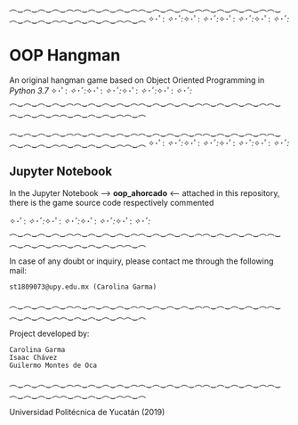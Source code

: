 ︵‿︵‿︵‿︵‿︵︵‿︵‿︵‿︵‿︵︵‿︵‿︵‿︵‿︵︵‿︵‿︵‿︵‿︵︵‿︵‿︵‿︵‿︵︵‿︵‿︵‿︵‿︵︵‿︵
✧･ﾟ: *✧･ﾟ:*✧･ﾟ: *✧･ﾟ:*✧･ﾟ: *✧･ﾟ:*✧･ﾟ: *✧･ﾟ:*    
# OOP Hangman
 An original hangman game based on Object Oriented Programming in _Python 3.7_
✧･ﾟ: *✧･ﾟ:*✧･ﾟ: *✧･ﾟ:*✧･ﾟ: *✧･ﾟ:*✧･ﾟ: *✧･ﾟ:*    
︵‿︵‿︵‿︵‿︵︵‿︵‿︵‿︵‿︵︵‿︵‿︵‿︵‿︵︵‿︵‿︵‿︵‿︵︵‿︵‿︵‿︵‿︵︵‿︵‿︵‿︵‿︵︵‿︵

︵‿︵‿︵‿︵‿︵︵‿︵‿︵‿︵‿︵︵‿︵‿︵‿︵‿︵︵‿︵‿︵‿︵‿︵︵‿︵‿︵‿︵‿︵︵‿︵‿︵‿︵‿︵︵‿︵
✧･ﾟ: *✧･ﾟ:*✧･ﾟ: *✧･ﾟ:*✧･ﾟ: *✧･ﾟ:*✧･ﾟ: *✧･ﾟ:*    

## Jupyter Notebook
In the Jupyter Notebook --> **oop_ahorcado** <-- attached in this repository, there is the game source code respectively commented

✧･ﾟ: *✧･ﾟ:*✧･ﾟ: *✧･ﾟ:*✧･ﾟ: *✧･ﾟ:*✧･ﾟ: *✧･ﾟ:*    
︵‿︵‿︵‿︵‿︵︵‿︵‿︵‿︵‿︵︵‿︵‿︵‿︵‿︵︵‿︵‿︵‿︵‿︵︵‿︵‿︵‿︵‿︵︵‿︵‿︵‿︵‿︵︵‿︵

In case of any doubt or inquiry, please contact me through the following mail:
 
    st1809073@upy.edu.mx (Carolina Garma)
    
︵‿︵‿︵‿︵‿︵︵‿︵‿︵‿︵‿︵︵‿︵‿︵‿︵‿︵︵‿︵‿︵‿︵‿︵︵‿︵‿︵‿︵‿︵︵‿︵‿︵‿︵‿︵︵‿︵

Project developed by:
  
    Carolina Garma
    Isaac Chávez
    Guilermo Montes de Oca
    
︵‿︵‿︵‿︵‿︵︵‿︵‿︵‿︵‿︵︵‿︵‿︵‿︵‿︵︵‿︵‿︵‿︵‿︵︵‿︵‿︵‿︵‿︵︵‿︵‿︵‿︵‿︵︵‿︵

Universidad Politécnica de Yucatán (2019)

